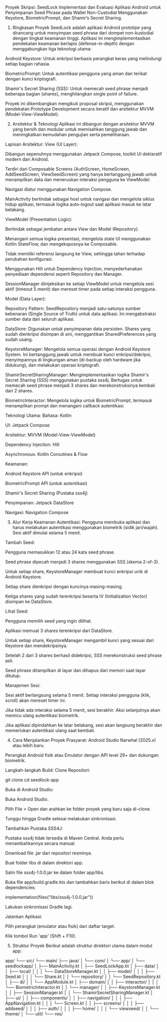 Proyek Skripsi: SeedLock
Implementasi dan Evaluasi Aplikasi Android untuk Penyimpanan Seed Phrase pada Wallet Non-Custodial Menggunakan Keystore, BiometricPrompt, dan Shamir’s Secret Sharing.

1. Ringkasan Proyek
   SeedLock adalah aplikasi Android prototipe yang dirancang untuk menyimpan seed phrase dari dompet non-kustodial dengan tingkat keamanan tinggi. Aplikasi ini mengimplementasikan pendekatan keamanan berlapis (defense-in-depth) dengan menggabungkan tiga teknologi utama:

Android Keystore: Untuk enkripsi berbasis perangkat keras yang melindungi setiap bagian rahasia.

BiometricPrompt: Untuk autentikasi pengguna yang aman dan terikat dengan kunci kriptografi.

Shamir's Secret Sharing (SSS): Untuk memecah seed phrase menjadi beberapa bagian (shares), menghilangkan single point of failure.

Proyek ini dikembangkan mengikuti proposal skripsi, menggunakan pendekatan Prototype Development secara iteratif dan arsitektur MVVM (Model-View-ViewModel).

2. Arsitektur & Teknologi
   Aplikasi ini dibangun dengan arsitektur MVVM yang bersih dan modular untuk memisahkan tanggung jawab dan meningkatkan kemudahan pengujian serta pemeliharaan.

Lapisan Arsitektur:
View (UI Layer):

Dibangun sepenuhnya menggunakan Jetpack Compose, toolkit UI deklaratif modern dari Android.

Terdiri dari Composable Screens (AuthScreen, HomeScreen, AddSeedScreen, ViewSeedScreen) yang hanya bertanggung jawab untuk menampilkan data dan meneruskan interaksi pengguna ke ViewModel.

Navigasi diatur menggunakan Navigation Compose.

MainActivity bertindak sebagai host untuk navigasi dan mengelola siklus hidup aplikasi, termasuk logika auto-logout saat aplikasi masuk ke latar belakang.

ViewModel (Presentation Logic):

Bertindak sebagai jembatan antara View dan Model (Repository).

Menangani semua logika presentasi, mengelola state UI menggunakan Kotlin StateFlow, dan mengeksposnya ke Composable.

Tidak memiliki referensi langsung ke View, sehingga tahan terhadap perubahan konfigurasi.

Menggunakan Hilt untuk Dependency Injection, menyederhanakan penyediaan dependensi seperti Repository dan Manager.

SessionManager diinjeksikan ke setiap ViewModel untuk mengelola sesi aktif (timeout 5 menit) dan mereset timer pada setiap interaksi pengguna.

Model (Data Layer):

Repository Pattern: SeedRepository menjadi satu-satunya sumber kebenaran (Single Source of Truth) untuk data aplikasi. Ini mengabstraksi sumber data dari seluruh aplikasi.

DataStore: Digunakan untuk penyimpanan data persisten. Shares yang sudah dienkripsi disimpan di sini, menggantikan SharedPreferences yang sudah usang.

KeystoreManager: Mengelola semua operasi dengan Android Keystore System. Ini bertanggung jawab untuk membuat kunci enkripsi/dekripsi, menyimpannya di lingkungan aman (di-backup oleh hardware jika didukung), dan melakukan operasi kriptografi.

ShamirSecretSharingManager: Mengimplementasikan logika Shamir's Secret Sharing (SSS) menggunakan pustaka sss4j. Bertugas untuk memecah seed phrase menjadi 3 shares dan merekonstruksinya kembali dari 2 shares.

BiometricInteractor: Mengelola logika untuk BiometricPrompt, termasuk menampilkan prompt dan menangani callback autentikasi.

Teknologi Utama:
Bahasa: Kotlin

UI: Jetpack Compose

Arsitektur: MVVM (Model-View-ViewModel)

Dependency Injection: Hilt

Asynchronous: Kotlin Coroutines & Flow

Keamanan:

Android Keystore API (untuk enkripsi)

BiometricPrompt API (untuk autentikasi)

Shamir's Secret Sharing (Pustaka sss4j)

Penyimpanan: Jetpack DataStore

Navigasi: Navigation Compose

3. Alur Kerja Keamanan
   Autentikasi: Pengguna membuka aplikasi dan harus melakukan autentikasi menggunakan biometrik (sidik jari/wajah). Sesi aktif dimulai selama 5 menit.

Tambah Seed:

Pengguna memasukkan 12 atau 24 kata seed phrase.

Seed phrase dipecah menjadi 3 shares menggunakan SSS (skema 2-of-3).

Untuk setiap share, KeystoreManager membuat kunci enkripsi unik di Android Keystore.

Setiap share dienkripsi dengan kuncinya masing-masing.

Ketiga shares yang sudah terenkripsi beserta IV (Initialization Vector) disimpan ke DataStore.

Lihat Seed:

Pengguna memilih seed yang ingin dilihat.

Aplikasi memuat 3 shares terenkripsi dari DataStore.

Untuk setiap share, KeystoreManager mengambil kunci yang sesuai dari Keystore dan mendekripsinya.

Setelah 2 dari 3 shares berhasil didekripsi, SSS merekonstruksi seed phrase asli.

Seed phrase ditampilkan di layar dan dihapus dari memori saat layar ditutup.

Manajemen Sesi:

Sesi aktif berlangsung selama 5 menit. Setiap interaksi pengguna (klik, scroll) akan mereset timer ini.

Jika tidak ada interaksi selama 5 menit, sesi berakhir. Aksi selanjutnya akan memicu ulang autentikasi biometrik.

Jika aplikasi dipindahkan ke latar belakang, sesi akan langsung berakhir dan memerlukan autentikasi ulang saat kembali.

4. Cara Menjalankan Proyek
   Prasyarat:
   Android Studio Narwhal (2025.x) atau lebih baru.

Perangkat Android fisik atau Emulator dengan API level 29+ dan dukungan biometrik.

Langkah-langkah Build:
Clone Repositori:

git clone <url-proyek-anda>
cd seedlock-app

Buka di Android Studio:

Buka Android Studio.

Pilih File > Open dan arahkan ke folder proyek yang baru saja di-clone.

Tunggu hingga Gradle selesai melakukan sinkronisasi.

Tambahkan Pustaka SSS4J:

Pustaka sss4j tidak tersedia di Maven Central. Anda perlu menambahkannya secara manual.

Download file .jar dari repositori resminya.

Buat folder libs di dalam direktori app.

Salin file sss4j-1.0.0.jar ke dalam folder app/libs.

Buka file app/build.gradle.kts dan tambahkan baris berikut di dalam blok dependencies:

implementation(files("libs/sss4j-1.0.0.jar"))

Lakukan sinkronisasi Gradle lagi.

Jalankan Aplikasi:

Pilih perangkat (emulator atau fisik) dari daftar target.

Klik tombol Run 'app' (Shift + F10).

5. Struktur Proyek
   Berikut adalah struktur direktori utama dalam modul app:

app/
└── src/
└── main/
├── java/
│   └── com/
│       └── app/
│           └── seedlockapp/
│               ├── MainActivity.kt
│               ├── SeedLockApp.kt
│               ├── data/
│               │   ├── local/
│               │   │   └── DataStoreManager.kt
│               │   ├── model/
│               │   │   ├── Seed.kt
│               │   │   └── Share.kt
│               │   └── repository/
│               │       └── SeedRepository.kt
│               ├── di/
│               │   └── AppModule.kt
│               ├── domain/
│               │   ├── interactor/
│               │   │   └── BiometricInteractor.kt
│               │   └── manager/
│               │       ├── KeystoreManager.kt
│               │       ├── SessionManager.kt
│               │       └── ShamirSecretSharingManager.kt
│               ├── ui/
│               │   ├── components/
│               │   ├── navigation/
│               │   │   ├── AppNavigation.kt
│               │   │   └── Screen.kt
│               │   ├── screens/
│               │   │   ├── addseed/
│               │   │   ├── auth/
│               │   │   ├── home/
│               │   │   └── viewseed/
│               │   └── theme/
│               └── util/
└── res/
